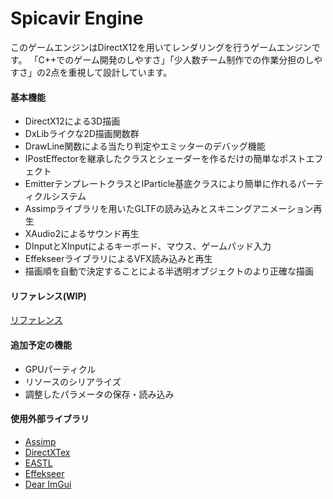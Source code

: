 # Spicavir Engine
このゲームエンジンはDirectX12を用いてレンダリングを行うゲームエンジンです。
「C++でのゲーム開発のしやすさ」「少人数チーム制作での作業分担のしやすさ」の2点を重視して設計しています。
#### 基本機能
- DirectX12による3D描画
- DxLibライクな2D描画関数群
- DrawLine関数による当たり判定やエミッターのデバッグ機能
- IPostEffectorを継承したクラスとシェーダーを作るだけの簡単なポストエフェクト
- EmitterテンプレートクラスとIParticle基底クラスにより簡単に作れるパーティクルシステム
- Assimpライブラリを用いたGLTFの読み込みとスキニングアニメーション再生
- XAudio2によるサウンド再生
- DInputとXInputによるキーボード、マウス、ゲームパッド入力
- EffekseerライブラリによるVFX読み込みと再生
- 描画順を自動で決定することによる半透明オブジェクトのより正確な描画
  
#### リファレンス(WIP)
[リファレンス](https://scrapbox.io/SpicavirEngine/Spicavir_Engine_%E7%B0%A1%E6%98%93%E3%83%AA%E3%83%95%E3%82%A1%E3%83%AC%E3%83%B3%E3%82%B9)

#### 追加予定の機能
- GPUパーティクル
- リソースのシリアライズ
- 調整したパラメータの保存・読み込み

#### 使用外部ライブラリ
- [Assimp](https://github.com/assimp/assimp)
- [DirectXTex](https://github.com/microsoft/DirectXTex)
- [EASTL](https://github.com/electronicarts/EASTL)
- [Effekseer](https://effekseer.github.io/jp/)
- [Dear ImGui](https://github.com/ocornut/imgui)
